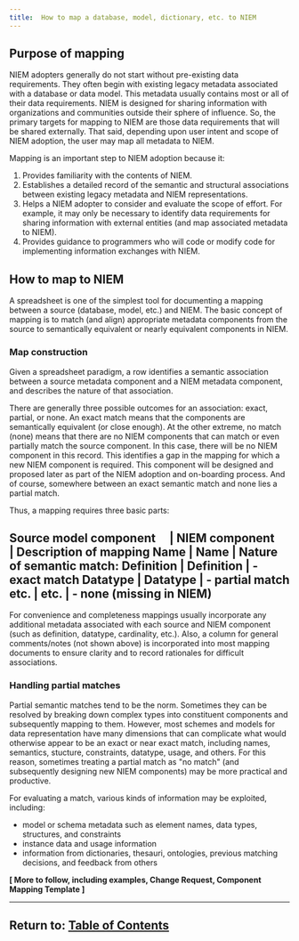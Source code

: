 ```yaml
---
title:  How to map a database, model, dictionary, etc. to NIEM
---
```


## Purpose of mapping

NIEM adopters generally do not start without pre-existing data requirements.
They often begin with existing legacy metadata associated with a database or data model.
This metadata usually contains most or all of their data requirements. 
NIEM is designed for sharing information with organizations and communities outside their sphere of influence.
So, the primary targets for mapping to NIEM are those data requirements that will be shared externally.
That said, depending upon user intent and scope of NIEM adoption, the user may map all metadata to NIEM.

Mapping is an important step to NIEM adoption because it:

1. Provides familiarity with the contents of NIEM.
2. Establishes a detailed record of the semantic and structural associations between existing legacy metadata and NIEM representations. 
3. Helps a NIEM adopter to consider and evaluate the scope of effort.
For example, it may only be necessary to identify data requirements for sharing information with external entities (and map associated metadata to NIEM).
4. Provides guidance to programmers who will code or modify code for implementing information exchanges with NIEM. 


## How to map to NIEM

A spreadsheet is one of the simplest tool for documenting a mapping between a source (database, model, etc.) and NIEM.
The basic concept of mapping is to match (and align) appropriate metadata components from the source to semantically equivalent or nearly equivalent components in NIEM.

### Map construction

Given a spreadsheet paradigm, a row identifies a semantic association between a source metadata component and a NIEM metadata component, and describes the nature of that association.

There are generally three possible outcomes for an association: exact, partial, or none.
An exact match means that the components are semantically equivalent (or close enough).
At the other extreme, no match (none) means that there are no NIEM components that can match or even partially match the source component.
In this case, there will be no NIEM component in this record.
This identifies a gap in the mapping for which a new NIEM component is required.
This component will be designed and proposed later as part of the NIEM adoption and on-boarding process.
And of course, somewhere between an exact semantic match and none lies a partial match.

Thus, a mapping requires three basic parts:

**Source model component**&nbsp;&nbsp;&nbsp;&nbsp; | **NIEM component**&nbsp;&nbsp;&nbsp;&nbsp; | **Description of mapping**
Name                 | Name         |  Nature of semantic match:
Definition           | Definition   |  - exact match
Datatype             | Datatype     |  - partial match
etc.                 | etc.         |  - none (missing in NIEM)
----

For convenience and completeness mappings usually incorporate any additional metadata associated with each source and NIEM component (such as definition, datatype, cardinality, etc.).
Also, a column for general comments/notes (not shown above) is incorporated into most mapping documents to ensure clarity and to record rationales for difficult associations.


### Handling partial matches

Partial semantic matches tend to be the norm.
Sometimes they can be resolved by breaking down complex types into constituent components and subsequently mapping to them.
However, most schemes and models for data representation have many dimensions that can complicate what would otherwise appear to be an exact or near exact match, including names, semantics, stucture, constraints, datatype, usage, and others.
For this reason, sometimes treating a partial match as "no match" (and subsequently designing new NIEM components) may be more practical and productive.

For evaluating a match, various kinds of information may be exploited, including:

- model or schema metadata such as element names, data types, structures, and constraints
- instance data and usage information
- information from dictionaries, thesauri, ontologies, previous matching decisions, and feedback from others

**[ More to follow, including examples, Change Request, Component Mapping Template ]**

----

## Return to:  [Table of Contents](./index.html)

